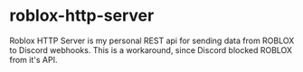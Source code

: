 # roblox-http-server
Roblox HTTP Server is my personal REST api for sending data from ROBLOX to Discord webhooks. This is a workaround, since Discord blocked ROBLOX from it's API.
